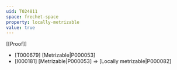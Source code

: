 ```yaml
---
uid: T024811
space: frechet-space
property: locally-metrizable
value: true
---
```

[[Proof]]

* [T000679] [Metrizable|P000053]
* [I000181] [Metrizable|P000053] => [Locally metrizable|P000082]

